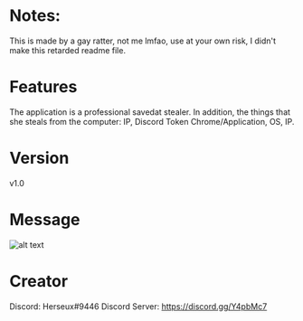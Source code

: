 # Notes:
This is made by a gay ratter, not me lmfao, use at your own risk, I didn't make this retarded readme file.
# Features

The application is a professional savedat stealer. In addition, the things that she steals from the computer: IP, Discord Token Chrome/Application, OS, IP.

# Version

v1.0

# Message

![alt text](https://cdn.discordapp.com/attachments/712590244888969220/717186401325809764/Screenshot_3.png)

# Creator

Discord: Herseux#9446
Discord Server: https://discord.gg/Y4pbMc7   


